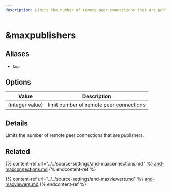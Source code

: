 ```yaml
---
description: Limits the number of remote peer connections that are publishers
---
```


# \&maxpublishers

## Aliases

* `&mp`

## Options

| Value           | Description                             |
| --------------- | --------------------------------------- |
| (integer value) | limit number of remote peer connections |

## Details

Limits the number of remote peer connections that are publishers.

## Related

{% content-ref url="../../source-settings/and-maxconnections.md" %}
[and-maxconnections.md](../../source-settings/and-maxconnections.md)
{% endcontent-ref %}

{% content-ref url="../../source-settings/and-maxviewers.md" %}
[and-maxviewers.md](../../source-settings/and-maxviewers.md)
{% endcontent-ref %}

